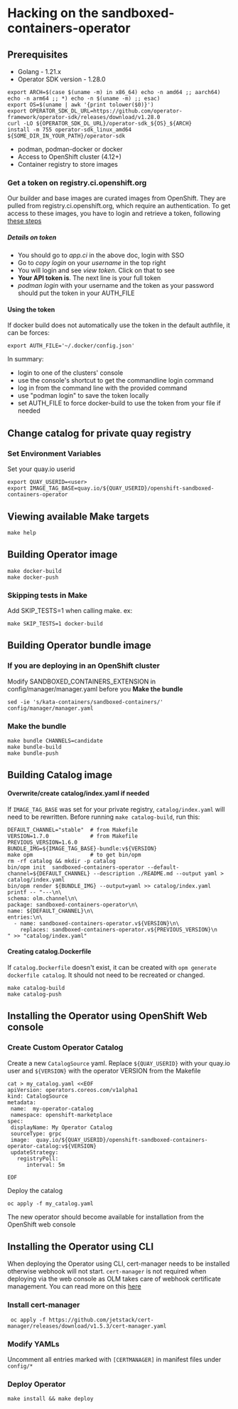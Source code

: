 # Hacking on the sandboxed-containers-operator

## Prerequisites
- Golang - 1.21.x
- Operator SDK version - 1.28.0
```shell
export ARCH=$(case $(uname -m) in x86_64) echo -n amd64 ;; aarch64) echo -n arm64 ;; *) echo -n $(uname -m) ;; esac)
export OS=$(uname | awk '{print tolower($0)}')
export OPERATOR_SDK_DL_URL=https://github.com/operator-framework/operator-sdk/releases/download/v1.28.0
curl -LO ${OPERATOR_SDK_DL_URL}/operator-sdk_${OS}_${ARCH}
install -m 755 operator-sdk_linux_amd64 ${SOME_DIR_IN_YOUR_PATH}/operator-sdk
```
- podman, podman-docker or docker
- Access to OpenShift cluster (4.12+)
- Container registry to store images

### Get a token on registry.ci.openshift.org
Our builder and base images are curated images from OpenShift.
They are pulled from registry.ci.openshift.org, which require an authentication.
To get access to these images, you have to login and retrieve a token, following [these steps](https://docs.ci.openshift.org/docs/how-tos/use-registries-in-build-farm/#how-do-i-log-in-to-pull-images-that-require-authentication)

##### Details on token
- You should go to _app.ci_ in the above doc, login with SSO
- Go to _copy login_ on your _username_ in the top right
- You will login and see _view token_.  Click on that to see
- **Your API token is**.  The next line is your full token
- _podman login_ with your username and the token as your password should put the token in your AUTH_FILE

#### Using the token
If docker build does not automatically use the token in the default authfile, it can be forces:
```shell
export AUTH_FILE='~/.docker/config.json'
```

In summary:
- login to one of the clusters' console
- use the console's shortcut to get the commandline login command
- log in from the command line with the provided command
- use "podman login" to save the token locally
- set AUTH_FILE to force docker-build to use the token from your file if needed

## Change catalog for private quay registry
### Set Environment Variables

Set your quay.io userid
```shell
export QUAY_USERID=<user>
export IMAGE_TAG_BASE=quay.io/${QUAY_USERID}/openshift-sandboxed-containers-operator
```

## Viewing available Make targets
```
make help
```
## Building Operator image
```
make docker-build
make docker-push
```
### Skipping tests in Make
Add SKIP_TESTS=1 when calling make.  ex:
```
make SKIP_TESTS=1 docker-build
```

## Building Operator bundle image

### If you are deploying in an OpenShift cluster
Modify SANDBOXED_CONTAINERS_EXTENSION in config/manager/manager.yaml before you __Make the bundle__
```shell
sed -ie 's/kata-containers/sandboxed-containers/' config/manager/manager.yaml
```

### Make the bundle
```
make bundle CHANNELS=candidate
make bundle-build
make bundle-push
```

## Building Catalog image
#### Overwrite/create catalog/index.yaml if needed
If `IMAGE_TAG_BASE` was set for your private registry, `catalog/index.yaml` will need to be rewritten.  Before running `make catalog-build`, run this:

```
DEFAULT_CHANNEL="stable"  # from Makefile
VERSION=1.7.0             # from Makefile
PREVIOUS_VERSION=1.6.0
BUNDLE_IMG=${IMAGE_TAG_BASE}-bundle:v${VERSION}
make opm                  # to get bin/opm
rm -rf catalog && mkdir -p catalog
bin/opm init  sandboxed-containers-operator --default-channel=${DEFAULT_CHANNEL} --description ./README.md --output yaml > catalog/index.yaml
bin/opm render ${BUNDLE_IMG} --output=yaml >> catalog/index.yaml
printf -- "---\n\
schema: olm.channel\n\
package: sandboxed-containers-operator\n\
name: ${DEFAULT_CHANNEL}\n\
entries:\n\
  - name: sandboxed-containers-operator.v${VERSION}\n\
    replaces: sandboxed-containers-operator.v${PREVIOUS_VERSION}\n
" >> "catalog/index.yaml"
```
#### Creating catalog.Dockerfile
If `catalog.Dockerfile` doesn't exist, it can be created with `opm generate dockerfile catalog`.  It should not need to be recreated or changed.


```
make catalog-build
make catalog-push
```

## Installing the Operator using OpenShift Web console

### Create Custom Operator Catalog

Create a new `CatalogSource` yaml. Replace `${QUAY_USERID}` with your quay.io user and
`${VERSION}` with the operator VERSION from the Makefile

```shell
cat > my_catalog.yaml <<EOF
apiVersion: operators.coreos.com/v1alpha1
kind: CatalogSource
metadata:
 name:  my-operator-catalog
 namespace: openshift-marketplace
spec:
 displayName: My Operator Catalog
 sourceType: grpc
 image:  quay.io/${QUAY_USERID}/openshift-sandboxed-containers-operator-catalog:v${VERSION}
 updateStrategy:
   registryPoll:
      interval: 5m

EOF
```
Deploy the catalog
```
oc apply -f my_catalog.yaml
```

The new operator should become available for installation from the OpenShift web console


## Installing the Operator using CLI

When deploying the Operator using CLI, cert-manager needs to be installed otherwise
webhook will not start. `cert-manager` is not required when deploying via the web console as OLM
takes care of webhook certificate management. You can read more on this [here]( https://olm.operatorframework.io/docs/advanced-tasks/adding-admission-and-conversion-webhooks/#deploying-an-operator-with-webhooks-using-olm)

### Install cert-manager
```
 oc apply -f https://github.com/jetstack/cert-manager/releases/download/v1.5.3/cert-manager.yaml
```

### Modify YAMLs
Uncomment all entries marked with `[CERTMANAGER]` in manifest files under `config/*`

### Deploy Operator
```
make install && make deploy
```



